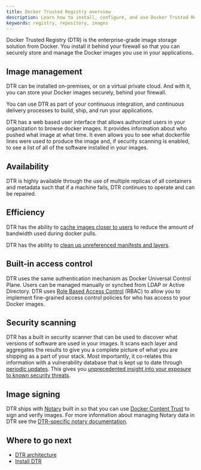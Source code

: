 ```yaml
---
title: Docker Trusted Registry overview
description: Learn how to install, configure, and use Docker Trusted Registry.
keywords: registry, repository, images
---
```


Docker Trusted Registry (DTR) is the enterprise-grade image storage solution
from Docker. You install it behind your firewall so that you can securely store
and manage the Docker images you use in your applications.

## Image management

DTR can be installed on-premises, or on a virtual private
cloud. And with it, you can store your Docker images securely, behind your
firewall.

You can use DTR as part of your continuous integration, and continuous
delivery processes to build, ship, and run your applications.

DTR has a web based user interface that allows authorized users in your
organization to browse docker images. It provides information about
who pushed what image at what time. It even allows you to see what dockerfile
lines were used to produce the image and, if security scanning is enabled, to
see a list of all of the software installed in your images.

## Availability

DTR is highly available through the use of multiple replicas of all containers
and metadata such that if a machine fails, DTR continues to operate and can be repaired.

## Efficiency

DTR has the ability to [cache images closer to users](../admin/configure/deploy-caches/index.md)
to reduce the amount of bandwidth used during docker pulls.

DTR has the ability to [clean up unreferenced manifests and layers](../configure/garbage-collection.md).

## Built-in access control

DTR uses the same authentication mechanism as Docker Universal Control Plane.
Users can be managed manually or synched from LDAP or Active Directory. DTR
uses [Role Based Access Control](admin/manage-users/index.md) (RBAC) to allow you to implement fine-grained
access control policies for who has access to your Docker images.

## Security scanning

DTR has a built in security scanner that can be used to discover what versions
of software are used in your images. It scans each layer and aggregates the
results to give you a complete picture of what you are shipping as a part of
your stack. Most importantly, it co-relates this information with a
vulnerability database that is kept up to date through [periodic
updates](admin/configure/set-up-vulnerability-scans.md). This
gives you [unprecedented insight into your exposure to known security
threats](user/manage-images/scan-images-for-vulnerabilities.md).

## Image signing

DTR ships with [Notary](/notary/getting_started.md)
built in so that you can use
[Docker Content Trust](/engine/security/trust/content_trust.md) to sign
and verify images. For more information about managing Notary data in DTR see
the [DTR-specific notary documentation](user/manage-images/manage-trusted-repositories.md).

## Where to go next

* [DTR architecture](architecture.md)
* [Install DTR](admin/install/index.md)
